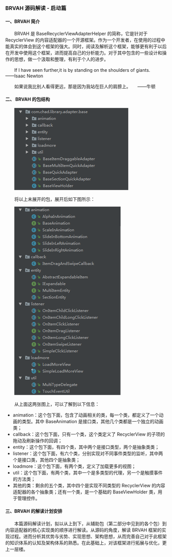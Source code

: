 ### BRVAH 源码解读 - 启动篇

#### 一、BRVAH 简介

　　BRVAH 是 BaseRecyclerViewAdapterHelper 的简称，它是针对于 RecyclerView 的内容适配器的一个开源框架。作为一个开发者，在使用的过程中能真实的体会到这个框架的强大。同时，阅读及解析这个框架，能够更有利于以后在开发中使用这个框架，进而提高自己的分析能力。对于其中包含的一些设计和操作的思想，做一个汲取和整理，有利于个人的进步。

　　If I have seen further,it is by standing on the shoulders of giants.　　——Isaac Newton

　　如果说我比别人看得更远，那是因为我站在巨人的肩膀上。　　——牛顿

#### 二、 BRVAH 的包结构

　　![BRVAH 的包结构](/pictures/BRVAH包结构.png)

　　将以上未展开的包，展开后如下图所示：

　　![BRVAH 的包结构](/pictures/BRVAH各个包展开后的内容.png)

　　从上面这两张图上，可以了解到以下信息：

- animation：这个包下面，包含了动画相关的类，每一个类，都定义了一个动画的类型。其中 BaseAnimation 是接口类，其他几个类都是一个独立的动画类；
- callback：这个包下面，只有一个类，这个类定义了 RecyclerView 的子项的拖动及刷新操作的回调；
- entity：这个包下面，有四个类，其中两个是接口类型，两个是抽象类类；
- listener：这个包下面，有六个类，分别实现对不同事件类型的监听，其中两个是接口类，其他四个是抽象类；
- loadmore：这个包下面，有两个类，定义了加载更多的视图；
- util：这个包下面，有两个类，其中一个是多类型的代理，另一个是触摸事件的方法类；
- 其他的类：剩余的五个类，其中四个是实现不同类型的 RecyclerView 的内容适配器的各个抽象类；还有一个类，是一个基础的 BaseViewHolder 类，用于管理控件。

#### 三、BRVAH 的解读计划安排

　　本篇源码解读计划，拟以从上到下，从辅助包（第二部分中见到的各个包）到内容适配器的核心实现类的顺序进行解读。从源码的角度，解读 BRVAH 框架的实现过程。进而分析其优势与劣势、实现思想、架构思想，从而完善自己对于此框架的知识体系的认知及架构体系的熟悉。在此基础上，对该框架进行拓展与优化，更上一层楼。